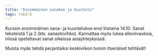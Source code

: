 ```yaml
---
title: "Ensimmäinen sanakoe ja kuuntelu"
tags: rub3.6
---
```


Kurssin ensimmäinen sana- ja kuuntelukoe ensi tiistaina 14.10. Sanat teksteistä 1 ja 2 (kts. sanastovihko). Kannattaa myös lukea alleviivauksia, niissä opeteltavat sanat oikeissa asiayhteyksissä.

Muista myäs tehdä perjantaiksi keskiviikon tunnin itsenäiset tehtävät!